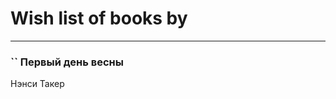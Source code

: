 # Wish list of books by [](https://plus.google.com/u/0/107887484373704297776/)
---

### `` Первый день весны
Нэнси Такер


